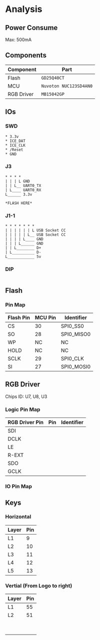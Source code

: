 # Analysis

## Power Consume

Max: 500mA



## Components

| Component  | Part                   |
| ---------- | ---------------------- |
| Flash      | `GD25Q40CT`            |
| MCU        | `Nuvoton NUC123SD4AN0` |
| RGB Driver | `MB15042GP`            |



## IOs

### SWD

```
* 3.3v
* ICE_DAT
* ICE_CLK
* /Reset
* GND
```



### J3

```
* * * *
| | | L GND
| | L__ UART0_TX
| L____ UART0_RX
L______ 3.3v
			
*FLASH HERE*
```



### J1-1

```
* * * * * * *
| | | | | | L USB Socket CC
| | | | | L__ USB Socket CC
| | | | L____ GND
| | | L______ GND
| | L________ D+
| L__________ D-
L____________ 5v
```

### DIP

```
```



## Flash



### Pin Map

| Flash Pin | MCU Pin | Identifier |
| --------- | ------- | ---------- |
| CS        | 30      | SPI0_SS0   |
| SO        | 28      | SPI0_MISO0 |
| WP        | NC      | NC         |
| HOLD      | NC      | NC         |
| SCLK      | 29      | SPI0_CLK   |
| SI        | 27      | SPI0_MOSI0 |



## RGB Driver

Chips ID: U7, U8, U3

### Logic Pin Map

| RGB Driver Pin | Pin  | Identifier |
| -------------- | ---- | ---------- |
| SDI            |      |            |
| DCLK           |      |            |
| LE             |      |            |
| R-EXT          |      |            |
| SDO            |      |            |
| GCLK           |      |            |

### IO Pin Map



## Keys

### Horizontal

| Layer | Pin  |
| ----- | ---- |
| L1    | 9    |
| L2    | 10   |
| L3    | 11   |
| L4    | 12   |
| L5    | 13   |

### Vertial (From Logo to right)

| Layer | Pin  |
| ----- | ---- |
| L1    | 55   |
| L2    | 51   |
|       |      |
|       |      |
|       |      |
|       |      |
|       |      |
|       |      |
|       |      |
|       |      |

